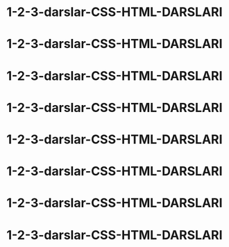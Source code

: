 # 1-2-3-darslar-CSS-HTML-DARSLARI
# 1-2-3-darslar-CSS-HTML-DARSLARI
# 1-2-3-darslar-CSS-HTML-DARSLARI
# 1-2-3-darslar-CSS-HTML-DARSLARI
# 1-2-3-darslar-CSS-HTML-DARSLARI
# 1-2-3-darslar-CSS-HTML-DARSLARI
# 1-2-3-darslar-CSS-HTML-DARSLARI
# 1-2-3-darslar-CSS-HTML-DARSLARI
